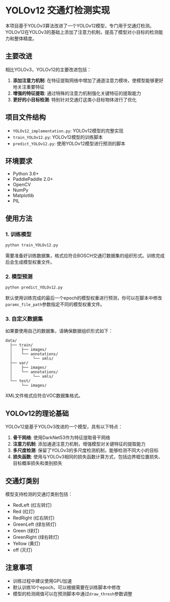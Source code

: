 # YOLOv12 交通灯检测实现

本项目基于YOLOv3算法改进了一个YOLOv12模型，专门用于交通灯检测。YOLOv12在YOLOv3的基础上添加了注意力机制，提高了模型对小目标的检测能力和整体精度。

## 主要改进

相比YOLOv3，YOLOv12的主要改进包括：

1. **添加注意力机制**: 在特征提取网络中增加了通道注意力模块，使模型能够更好地关注重要特征
2. **增强的特征提取**: 通过特殊的注意力机制强化关键特征的提取能力
3. **更好的小目标检测**: 特别针对交通灯这类小目标物体进行了优化

## 项目文件结构

- `YOLOv12_implementation.py`: YOLOv12模型的完整实现
- `train_YOLOv12.py`: YOLOv12模型的训练脚本
- `predict_YOLOv12.py`: 使用YOLOv12模型进行预测的脚本

## 环境要求

- Python 3.6+
- PaddlePaddle 2.0+
- OpenCV
- NumPy
- Matplotlib
- PIL

## 使用方法

### 1. 训练模型

```bash
python train_YOLOv12.py
```

需要准备好训练数据集，格式应符合BOSCH交通灯数据集的组织形式。训练完成后会生成模型权重文件。

### 2. 模型预测

```bash
python predict_YOLOv12.py
```

默认使用训练完成的最后一个epoch的模型权重进行预测，你可以在脚本中修改`params_file_path`参数指定不同的模型权重文件。

### 3. 自定义数据集

如果要使用自己的数据集，请确保数据组织形式如下：

```
data/
  ├── train/
  │    ├── images/
  │    └── annotations/
  │         └── xmls/
  ├── var/
  │    ├── images/
  │    └── annotations/
  │         └── xmls/
  └── test/
       └── images/
```

XML文件格式应符合VOC数据集格式。

## YOLOv12的理论基础

YOLOv12是基于YOLOv3改进的一个模型，具有以下特点：

1. **骨干网络**: 使用DarkNet53作为特征提取骨干网络
2. **注意力机制**: 添加通道注意力机制，增强模型对关键特征的提取能力
3. **多尺度检测**: 保留了YOLOv3的多尺度检测机制，能够检测不同大小的目标
4. **损失函数**: 使用与YOLOv3相同的损失函数计算方式，包括边界框位置损失、目标概率损失和类别损失

## 交通灯类别

模型支持检测的交通灯类别包括：
- RedLeft (红左转灯)
- Red (红灯)
- RedRight (红右转灯)
- GreenLeft (绿左转灯)
- Green (绿灯)
- GreenRight (绿右转灯)
- Yellow (黄灯)
- off (灭灯)

## 注意事项

- 训练过程中建议使用GPU加速
- 默认训练10个epoch，可以根据需要在训练脚本中修改
- 模型的检测阈值可以在预测脚本中通过`draw_thresh`参数调整
